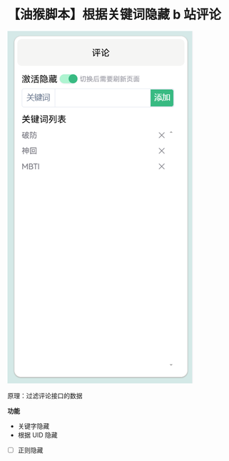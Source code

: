 # 【油猴脚本】根据关键词隐藏 b 站评论

![效果截图](https://github.com/QiYuOr2/bili-comment-hide/blob/main/screenshot.png)

原理：过滤评论接口的数据

**功能**
- 关键字隐藏
- 根据 UID 隐藏
- [ ] 正则隐藏